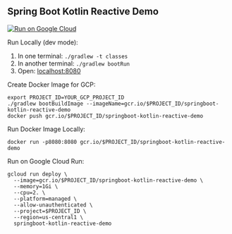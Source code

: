 Spring Boot Kotlin Reactive Demo
--------------------------------

[![Run on Google Cloud](https://deploy.cloud.run/button.svg)](https://deploy.cloud.run)

Run Locally (dev mode):
1. In one terminal: `./gradlew -t classes`
1. In another terminal: `./gradlew bootRun`
1. Open: [localhost:8080](http://localhost:8080)

Create Docker Image for GCP:
```
export PROJECT_ID=YOUR_GCP_PROJECT_ID
./gradlew bootBuildImage --imageName=gcr.io/$PROJECT_ID/springboot-kotlin-reactive-demo
docker push gcr.io/$PROJECT_ID/springboot-kotlin-reactive-demo
```

Run Docker Image Locally:
```
docker run -p8080:8080 gcr.io/$PROJECT_ID/springboot-kotlin-reactive-demo
```

Run on Google Cloud Run:
```
gcloud run deploy \
  --image=gcr.io/$PROJECT_ID/springboot-kotlin-reactive-demo \
  --memory=1Gi \
  --cpu=2. \
  --platform=managed \
  --allow-unauthenticated \
  --project=$PROJECT_ID \
  --region=us-central1 \
  springboot-kotlin-reactive-demo
```
